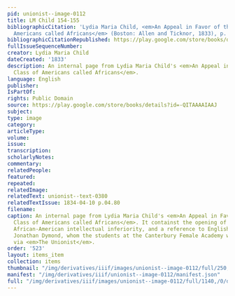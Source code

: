 ```yaml
---
pid: unionist--image-0112
title: LM Child 154-155
bibliographicCitation: 'Lydia Maria Child, <em>An Appeal in Favor of that Class of
  Americans called Africans</em> (Boston: Allen and Ticknor, 1833), p. 154-55'
bibliographicCitationRepublished: https://play.google.com/store/books/details?id=-QITAAAAIAAJ
fullIssueSequenceNumber: 
creator: Lydia Maria Child
dateCreated: '1833'
description: An internal page from Lydia Maria Child's <em>An Appeal in Favor of that
  Class of Americans called Africans</em>.
language: English
publisher: 
IsPartOf: 
rights: Public Domain
source: https://play.google.com/store/books/details?id=-QITAAAAIAAJ
subject: 
type: image
category: 
articleType: 
volume: 
issue: 
transcription: 
scholarlyNotes: 
commentary: 
relatedPeople: 
featured: 
repeated: 
relatedImage: 
relatedText: unionist--text-0380
relatedTextIssue: 1834-04-10 p.04.80
filename: 
caption: An internal page from Lydia Maria Child's <em>An Appeal in Favor of that
  Class of Americans called Africans</em>. It containst the opening of a chapter refuting
  African-American intellectual inferiority, and a reference to English Quaker philosopher
  Jonathan Dymond, whom the students at the Canterbury Female Academy were also reading
  via <em>The Unionist</em>.
order: '523'
layout: items_item
collection: items
thumbnail: "/img/derivatives/iiif/images/unionist--image-0112/full/250,/0/default.jpg"
manifest: "/img/derivatives/iiif/unionist--image-0112/manifest.json"
full: "/img/derivatives/iiif/images/unionist--image-0112/full/1140,/0/default.jpg"
---
```

